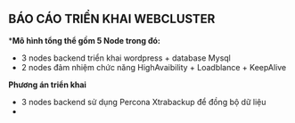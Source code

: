 BÁO CÁO TRIỂN KHAI WEBCLUSTER
-------------------------------------------------------------------------------------------------------------------------------

***Mô hình tổng thể gồm 5 Node trong đó:**

- 3 nodes backend triển khai wordpress + database Mysql
- 2 nodes đảm nhiệm chức năng HighAvaibility + Loadblance + KeepAlive

**Phương án triển khai**
- 3 nodes backend sử dụng Percona Xtrabackup để đồng bộ dữ liệu
- 

